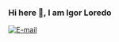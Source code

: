 ### Hi here 👋, I am Igor Loredo

<!--
**IgorLoredo/IgorLoredo** is a ✨ _special_ ✨ repository because its `README.md` (this file) appears on your GitHub profile.

Here are some ideas to get you started:

- 🔭 I’m currently working on ...
- 🌱 I’m currently learning ...
- 👯 I’m looking to collaborate on ...
- 🤔 I’m looking for help with ...
- 💬 Ask me about ...
- 📫 How to reach me: ...
- 😄 Pronouns: ...
- ⚡ Fun fact: ...
-->



[![E-mail](http://img.shields.io/badge/igorloredo@usp.br-red?logo=gmail&style=flat-square&logoColor=white)](mailto:igorloredo@usp.br)
